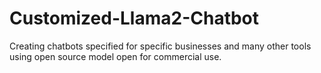 # Customized-Llama2-Chatbot
Creating chatbots specified for specific businesses and many other tools using open source model open for commercial use.

